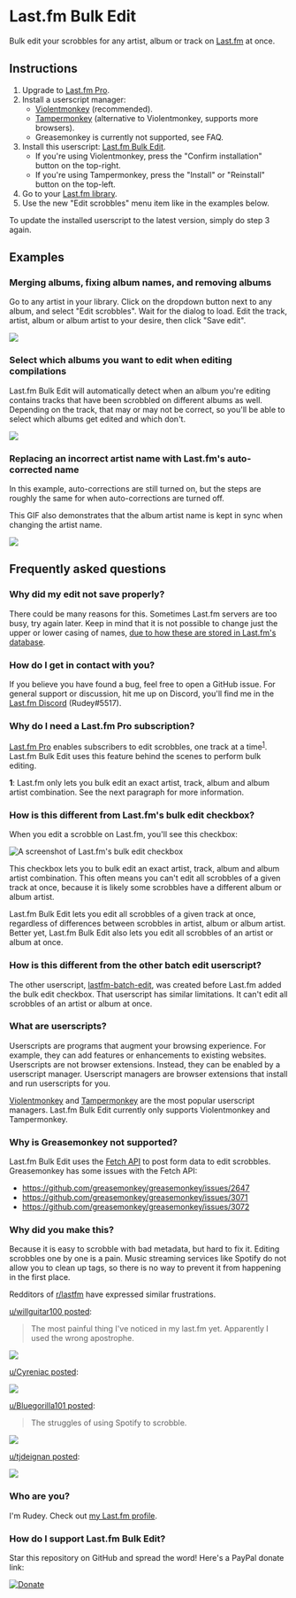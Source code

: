 # Last.fm Bulk Edit

Bulk edit your scrobbles for any artist, album or track on [Last.fm](https://www.last.fm/) at once.


## Instructions
1. Upgrade to [Last.fm Pro](https://www.last.fm/pro).
2. Install a userscript manager:
   - [Violentmonkey](https://violentmonkey.github.io/) (recommended).
   - [Tampermonkey](https://tampermonkey.net/) (alternative to Violentmonkey, supports more browsers).
   - Greasemonkey is currently not supported, see FAQ.
3. Install this userscript: [Last.fm Bulk Edit](https://raw.githubusercontent.com/RudeySH/lastfm-bulk-edit/master/lastfm-bulk-edit.user.js).
   - If you're using Violentmonkey, press the "Confirm installation" button on the top-right.
   - If you're using Tampermonkey, press the "Install" or "Reinstall" button on the top-left.
4. Go to your [Last.fm library](https://www.last.fm/user/_/library/artists).
5. Use the new "Edit scrobbles" menu item like in the examples below.

To update the installed userscript to the latest version, simply do step 3 again.


## Examples

### Merging albums, fixing album names, and removing albums

Go to any artist in your library. Click on the dropdown button next to any album, and select "Edit scrobbles". Wait for the dialog to load. Edit the track, artist, album or album artist to your desire, then click "Save edit".

![](img/fix-albums.gif)


### Select which albums you want to edit when editing compilations

Last.fm Bulk Edit will automatically detect when an album you're editing contains tracks that have been scrobbled on different albums as well. Depending on the track, that may or may not be correct, so you'll be able to select which albums get edited and which don't.

![](img/compilations.gif)


### Replacing an incorrect artist name with Last.fm's auto-corrected name

In this example, auto-corrections are still turned on, but the steps are roughly the same for when auto-corrections are turned off.

This GIF also demonstrates that the album artist name is kept in sync when changing the artist name.

![](img/album-artist-sync.gif)


## Frequently asked questions

### Why did my edit not save properly?

There could be many reasons for this. Sometimes Last.fm servers are too busy, try again later. Keep in mind that it is not possible to change just the upper or lower casing of names, [due to how these are stored in Last.fm's database](https://getsatisfaction.com/lastfm/topics/website-update-12-march-editing-scrobbles-subscriber-feature).


### How do I get in contact with you?

If you believe you have found a bug, feel free to open a GitHub issue. For general support or discussion, hit me up on Discord, you'll find me in the [Last.fm Discord](https://discord.gg/6aTeg3u) (Rudey#5517).


### Why do I need a Last.fm Pro subscription?

[Last.fm Pro](https://www.last.fm/pro) enables subscribers to edit scrobbles, one track at a time<sup id="a1">[1](#f1)</sup>. Last.fm Bulk Edit uses this feature behind the scenes to perform bulk editing.

<strong id="f1">1</strong>: Last.fm only lets you bulk edit an exact artist, track, album and album artist combination. See the next paragraph for more information.


### How is this different from Last.fm's bulk edit checkbox?

When you edit a scrobble on Last.fm, you'll see this checkbox:

![A screenshot of Last.fm's bulk edit checkbox](img/bulk-edit.png)

This checkbox lets you to bulk edit an exact artist, track, album and album artist combination. This often means you can't edit all scrobbles of a given track at once, because it is likely some scrobbles have a different album or album artist.

Last.fm Bulk Edit lets you edit all scrobbles of a given track at once, regardless of differences between scrobbles in artist, album or album artist. Better yet, Last.fm Bulk Edit also lets you edit all scrobbles of an artist or album at once.


### How is this different from the other batch edit userscript?

The other userscript, [lastfm-batch-edit](https://github.com/danielrw7/lastfm-batch-edit), was created before Last.fm added the bulk edit checkbox. That userscript has similar limitations. It can't edit all scrobbles of an artist or album at once.


### What are userscripts?

Userscripts are programs that augment your browsing experience.
For example, they can add features or enhancements to existing websites.
Userscripts are not browser extensions. Instead, they can be enabled by a userscript manager.
Userscript managers are browser extensions that install and run userscripts for you.

[Violentmonkey](https://violentmonkey.github.io/) and [Tampermonkey](https://tampermonkey.net/) are the most popular userscript managers. Last.fm Bulk Edit currently only supports Violentmonkey and Tampermonkey.


### Why is Greasemonkey not supported?

Last.fm Bulk Edit uses the [Fetch API](https://developer.mozilla.org/en-US/docs/Web/API/Fetch_API) to post form data to edit scrobbles. Greasemonkey has some issues with the Fetch API:
- https://github.com/greasemonkey/greasemonkey/issues/2647
- https://github.com/greasemonkey/greasemonkey/issues/3071
- https://github.com/greasemonkey/greasemonkey/issues/3072


### Why did you make this?

Because it is easy to scrobble with bad metadata, but hard to fix it. Editing scrobbles one by one is a pain. Music streaming services like Spotify do not allow you to clean up tags, so there is no way to prevent it from happening in the first place.

Redditors of [r/lastfm](https://www.reddit.com/r/lastfm) have expressed similar frustrations.

[u/willguitar100 posted](https://www.reddit.com/r/lastfm/comments/azks0z/the_most_painful_thing_ive_noticed_in_my_lastfm/):

> The most painful thing I've noticed in my last.fm yet. Apparently I used the wrong apostrophe.

![](img/reddit/z9wuk5fq1dl21.png)

[u/Cyreniac posted](https://www.reddit.com/r/lastfm/comments/ahbr4w/are_memes_allowed_here/):

![](img/reddit/j2Vr-boauwYbLfmDJlVRoL74WiHeaiYjzWESXQMh3yk.jpg)

[u/Bluegorilla101 posted](https://www.reddit.com/r/lastfm/comments/8ver9b/the_struggles_of_using_spotify_to_scrobble/):

> The struggles of using Spotify to scrobble.

![](img/reddit/n2rcyyfssf711.png)

[u/tjdeignan posted](https://www.reddit.com/r/lastfm/comments/dagrtb/why/):

![](img/reddit/ztpdkkp2jcp31.jpg)


### Who are you?

I'm Rudey. Check out [my Last.fm profile](https://www.last.fm/user/RudeySH).


### How do I support Last.fm Bulk Edit?

Star this repository on GitHub and spread the word! Here's a PayPal donate link:

[![Donate](https://img.shields.io/badge/Donate-PayPal-green.svg)](https://www.paypal.com/cgi-bin/webscr?cmd=_s-xclick&hosted_button_id=QPVH74PGFEFTL&source=url)
